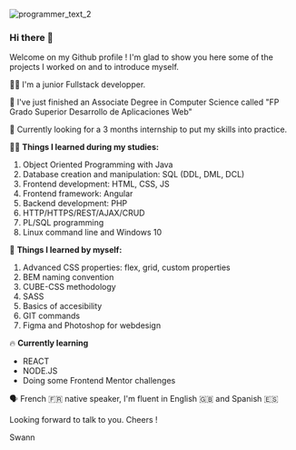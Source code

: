 
![programmer_text_2](https://user-images.githubusercontent.com/79744175/175014145-970bfea3-2234-4045-8ef5-ec94c651f48b.jpg)

### Hi there 👋

Welcome on my Github profile ! I'm glad to show you here some of the projects I worked on and to introduce myself.


👨‍💻 I'm a junior Fullstack developper.

🚀 I've just finished an Associate Degree in Computer Science called "FP Grado Superior Desarrollo de Aplicaciones Web"

📣 Currently looking for a 3 months internship to put my skills into practice.

👨‍🎓 **Things I learned during my studies:** 
1. Object Oriented Programming with Java
2. Database creation and manipulation: SQL (DDL, DML, DCL)
3. Frontend development: HTML, CSS, JS
4. Frontend framework: Angular
5. Backend development: PHP
6. HTTP/HTTPS/REST/AJAX/CRUD
7. PL/SQL programming
9. Linux command line and Windows 10 

🌱 **Things I learned by myself:**
1. Advanced CSS properties: flex, grid, custom properties
2. BEM naming convention
3. CUBE-CSS methodology
4. SASS
4. Basics of accesibility
6. GIT commands
6. Figma and Photoshop for webdesign

🔥 **Currently learning** 
- REACT
- NODE.JS 
- Doing some Frontend Mentor challenges

🗣️ French 🇫🇷 native speaker, I'm fluent in English 🇬🇧 and Spanish 🇪🇸 

Looking forward to talk to you.
Cheers !

Swann

